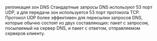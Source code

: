 репликация зон DNS
Стандартные запросы DNS используют 53 порт UDP, а для передачи зон используется 53 порт протокола TCP. Протокол UDP более эффективен для пересылки запросов DNS, которые обычно состоят из двух составляющих: пакет с запросом, посылаемый на сервер DNS, и пакет с ответом, отправляемом серверов клиенту.
